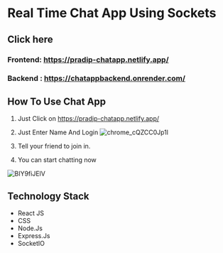 # Real Time Chat App Using Sockets 
## Click here
### Frontend: https://pradip-chatapp.netlify.app/
### Backend : https://chatappbackend.onrender.com/

## How To Use Chat App
1. Just Click on https://pradip-chatapp.netlify.app/

1. Just Enter Name And Login
![chrome_cQZCC0Jp1l](https://user-images.githubusercontent.com/60803643/203852605-d4e4df5d-273b-4d7b-8159-f50d319f9a96.png)

2. Tell your friend to join in.

3. You can start chatting now

![BIY9fiJElV](https://user-images.githubusercontent.com/60803643/214392650-ff03ed70-ba24-44cc-a1f4-bb571dfc5b6c.gif)


## Technology Stack
 - React JS 
 - CSS
 - Node.Js
 - Express.Js
 - SocketIO





